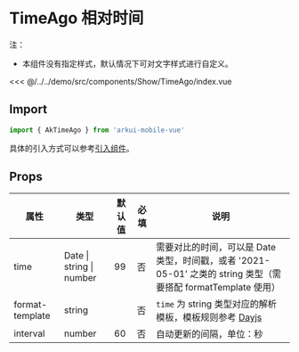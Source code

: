 # TimeAgo 相对时间

注：

- 本组件没有指定样式，默认情况下可对文字样式进行自定义。

<CodeDemo name="TimeAgo">

<<< @/../../demo/src/components/Show/TimeAgo/index.vue

</CodeDemo>

## Import

```js
import { AkTimeAgo } from 'arkui-mobile-vue'
```

具体的引入方式可以参考[引入组件](../guide/import.md)。

## Props

| 属性            | 类型                     | 默认值 | 必填 | 说明                                                                                                                                   |
| --------------- | ------------------------ | ------ | ---- | -------------------------------------------------------------------------------------------------------------------------------------- |
| time            | Date \| string \| number | 99     | 否   | 需要对比的时间，可以是 Date 类型，时间戳，或者 '2021-05-01' 之类的 string 类型（需要搭配 formatTemplate 使用）                         |
| format-template | string                   |        | 否   | `time` 为 string 类型对应的解析模板，模板规则参考 [Dayjs](https://dayjs.fenxianglu.cn/category/parse.html#%E5%AD%97%E7%AC%A6%E4%B8%B2) |
| interval        | number                   | 60     | 否   | 自动更新的间隔，单位：秒                                                                                                               |
